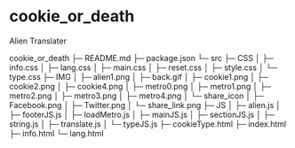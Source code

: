 # cookie_or_death

Alien Translater

cookie_or_death
├─ README.md
├─ package.json
└─ src
├─ CSS
│ ├─ info.css
│ ├─ lang.css
│ ├─ main.css
│ ├─ reset.css
│ ├─ style.css
│ └─ type.css
├─ IMG
│ ├─ alien1.png
│ ├─ back.gif
│ ├─ cookie1.png
│ ├─ cookie2.png
│ ├─ cookie4.png
│ ├─ metro0.png
│ ├─ metro1.png
│ ├─ metro2.png
│ ├─ metro3.png
│ ├─ metro4.png
│ └─ share_icon
│ ├─ Facebook.png
│ ├─ Twitter.png
│ └─ share_link.png
├─ JS
│ ├─ alien.js
│ ├─ footerJS.js
│ ├─ loadMetro.js
│ ├─ mainJS.js
│ ├─ sectionJS.js
│ ├─ string.js
│ ├─ translate.js
│ └─ typeJS.js
├─ cookieType.html
├─ index.html
├─ info.html
└─ lang.html

```

```
